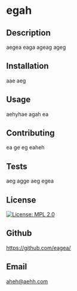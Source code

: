 
# egah
## Description
aegea eaga  ageag ageg 
## Installation
aae aeg
## Usage
aehyhae agah  ea
## Contributing
ea ge eg eaheh
## Tests
aeg agge aeg  egea
## License
[![License: MPL 2.0](https://img.shields.io/badge/License-MPL_2.0-brightgreen.svg)](https://opensource.org/licenses/MPL-2.0)
## Github
https://github.com/eagea/
## Email
<a href="mailto:aheh@aehh.com">aheh@aehh.com</a>
